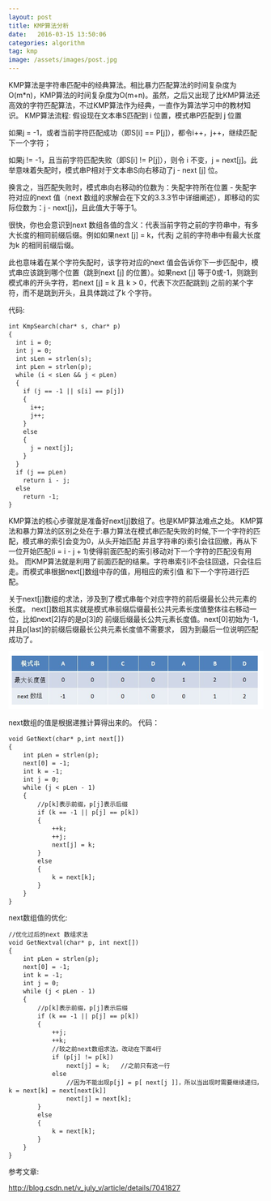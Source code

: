 ```yaml
---
layout: post
title: KMP算法分析
date:   2016-03-15 13:50:06
categories: algorithm
tag: kmp
image: /assets/images/post.jpg
---
```




KMP算法是字符串匹配中的经典算法。相比暴力匹配算法的时间复杂度为O(m*n)，KMP算法的时间复杂度为O(m+n)。虽然，之后又出现了比KMP算法还高效的字符匹配算法，不过KMP算法作为经典，一直作为算法学习中的教材知识。
KMP算法流程:
  假设现在文本串S匹配到 i 位置，模式串P匹配到 j 位置

  如果j = -1，或者当前字符匹配成功（即S[i] == P[j]），都令i++，j++，继续匹配下一个字符；

  如果j != -1，且当前字符匹配失败（即S[i] != P[j]），则令 i 不变，j = next[j]。此举意味着失配时，模式串P相对于文本串S向右移动了j - next [j] 位。

  换言之，当匹配失败时，模式串向右移动的位数为：失配字符所在位置 - 失配字符对应的next 值（next 数组的求解会在下文的3.3.3节中详细阐述），即移动的实际位数为：j - next[j]，且此值大于等于1。

  很快，你也会意识到next 数组各值的含义：代表当前字符之前的字符串中，有多大长度的相同前缀后缀。例如如果next [j] = k，代表j 之前的字符串中有最大长度为k 的相同前缀后缀。

  此也意味着在某个字符失配时，该字符对应的next 值会告诉你下一步匹配中，模式串应该跳到哪个位置（跳到next [j] 的位置）。如果next [j] 等于0或-1，则跳到模式串的开头字符，若next [j] = k 且 k > 0，代表下次匹配跳到j 之前的某个字符，而不是跳到开头，且具体跳过了k 个字符。

代码:

```
int KmpSearch(char* s, char* p)
{
  int i = 0;
  int j = 0;
  int sLen = strlen(s);
  int pLen = strlen(p);
  while (i < sLen && j < pLen)
  {
    if (j == -1 || s[i] == p[j])
    {
      i++;
      j++;
    }
    else
    {
      j = next[j];
    }
  }
  if (j == pLen)
    return i - j;
  else
    return -1;
}

```

KMP算法的核心步骤就是准备好next[j]数组了。也是KMP算法难点之处。
KMP算法和暴力算法的区别之处在于:暴力算法在模式串匹配失败的时候,下一个字符的匹配，模式串的索引会变为0，从头开始匹配
并且字符串的i索引会往回撤，再从下一位开始匹配(i = i - j + 1)使得前面匹配的索引移动对下一个字符的匹配没有用处。
而KMP算法就是利用了前面匹配的结果。字符串索引i不会往回退，只会往后走。而模式串根据next[]数组中存的值，用相应的索引值
和下一个字符进行匹配。

关于next[j]数组的求法，涉及到了模式串每个对应字符的前后缀最长公共元素的长度。
next[]数组其实就是模式串前缀后缀最长公共元素长度值整体往右移动一位，比如next[2]存的是p[3]的
前缀后缀最长公共元素长度值。next[0]初始为-1，并且p[last]的前缀后缀最长公共元素长度值不需要求，
因为到最后一位说明匹配成功了。

![kmp]( /assets/images/kmp/kmp.png "Optional title")

next数组的值是根据递推计算得出来的。
代码：

```
void GetNext(char* p,int next[])  
{  
    int pLen = strlen(p);  
    next[0] = -1;  
    int k = -1;  
    int j = 0;  
    while (j < pLen - 1)  
    {  
        //p[k]表示前缀，p[j]表示后缀  
        if (k == -1 || p[j] == p[k])   
        {  
            ++k;  
            ++j;  
            next[j] = k;  
        }  
        else   
        {  
            k = next[k];  
        }  
    }  
}  

```

next数组值的优化:

```
//优化过后的next 数组求法  
void GetNextval(char* p, int next[])  
{  
    int pLen = strlen(p);  
    next[0] = -1;  
    int k = -1;  
    int j = 0;  
    while (j < pLen - 1)  
    {  
        //p[k]表示前缀，p[j]表示后缀    
        if (k == -1 || p[j] == p[k])  
        {  
            ++j;  
            ++k;  
            //较之前next数组求法，改动在下面4行  
            if (p[j] != p[k])  
                next[j] = k;   //之前只有这一行  
            else  
                //因为不能出现p[j] = p[ next[j ]]，所以当出现时需要继续递归，k = next[k] = next[next[k]]  
                next[j] = next[k];  
        }  
        else  
        {  
            k = next[k];  
        }  
    }  
}  

```

参考文章:

http://blog.csdn.net/v_july_v/article/details/7041827


























